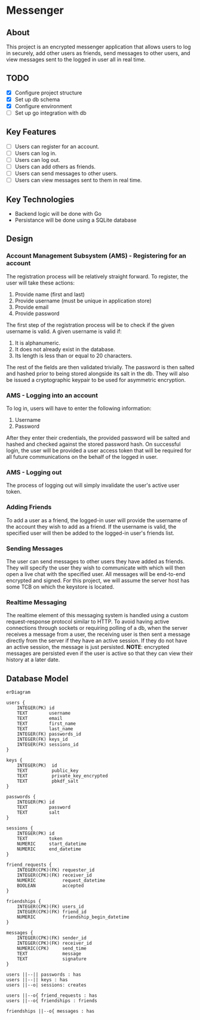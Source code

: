 # Messenger

## About

This project is an encrypted messenger application that allows users to log in securely, add other users as friends, send messages to other users, and view messages sent to the logged in user all in real time.

## TODO

- [x] Configure project structure
- [x] Set up db schema
- [x] Configure environment
- [ ] Set up go integration with db

## Key Features

- [ ] Users can register for an account.
- [ ] Users can log in.
- [ ] Users can log out.
- [ ] Users can add others as friends.
- [ ] Users can send messages to other users.
- [ ] Users can view messages sent to them in real time.

## Key Technologies

- Backend logic will be done with Go
- Persistance will be done using a SQLite database

## Design

### Account Management Subsystem (AMS) - Registering for an account

The registration process will be relatively straight forward.  To register, the user will take these actions:

1. Provide name (first and last)
1. Provide username (must be unique in application store)
1. Provide email
1. Provide password

The first step of the registration process will be to check if the given username is valid.  A given username is valid if:

1. It is alphanumeric.
1. It does not already exist in the database.
1. Its length is less than or equal to 20 characters.

The rest of the fields are then validated trivially.  The password is then salted and hashed prior to being stored alongside its salt in the db.  They will also be issued a cryptographic keypair to be used for asymmetric encryption.

### AMS - Logging into an account

To log in, users will have to enter the following information:

1. Username
1. Password

After they enter their credentials, the provided password will be salted and hashed and checked against the stored password hash.  On successful login, the user will be provided a user access token that will be required for all future communications on the behalf of the logged in user.

### AMS - Logging out

The process of logging out will simply invalidate the user's active user token.

### Adding Friends

To add a user as a friend, the logged-in user will provide the username of the account they wish to add as a friend.  If the username is valid, the specified user will then be added to the logged-in user's friends list.

### Sending Messages

The user can send messages to other users they have added as friends.  They will specify the user they wish to communicate with which will then open a live chat with the specified user.  All messages will be end-to-end encrypted and signed.  For this project, we will assume the server host has some TCB on which the keystore is located.

### Realtime Messaging

The realtime element of this messaging system is handled using a custom request-response protocol similar to HTTP.  To avoid having active connections through sockets or requiring polling of a db, when the server receives a message from a user, the receiving user is then sent a message directly from the server if they have an active session.  If they do not have an active session, the message is just persisted.  __NOTE__: encrypted messages are persisted even if the user is active so that they can view their history at a later date.

## Database Model

```mermaid
erDiagram

users {
    INTEGER(PK) id
    TEXT        username
    TEXT        email
    TEXT        first_name
    TEXT        last_name
    INTEGER(FK) passwords_id
    INTEGER(FK) keys_id
    INTEGER(FK) sessions_id
}

keys {
    INTEGER(PK)  id
    TEXT         public_key
    TEXT         private_key_encrypted
    TEXT         pbkdf_salt
}

passwords {
    INTEGER(PK) id
    TEXT        password
    TEXT        salt
}

sessions {
    INTEGER(PK) id
    TEXT        token
    NUMERIC     start_datetime
    NUMERIC     end_datetime
}

friend_requests {
    INTEGER(CPK)(FK) requester_id
    INTEGER(CPK)(FK) receiver_id
    NUMERIC          request_datetime
    BOOLEAN          accepted
}

friendships {
    INTEGER(CPK)(FK) users_id
    INTEGER(CPK)(FK) friend_id
    NUMERIC          friendship_begin_datetime
}

messages {
    INTEGER(CPK)(FK) sender_id
    INTEGER(CPK)(FK) receiver_id
    NUMERIC(CPK)     send_time
    TEXT             message
    TEXT             signature
}

users ||--|| passwords : has
users ||--|| keys : has
users ||--o| sessions: creates

users ||--o{ friend_requests : has
users ||--o{ friendships : friends

friendships ||--o{ messages : has
```
